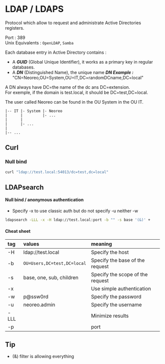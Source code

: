 # LDAP / LDAPS

Protocol which allow to request and administrate Active Directories registers.

Port : 389  
Unix Equivalents : `OpenLDAP`, `Samba`


Each database entry in Active Directory contains :
- A ***GUID*** (Global Unique Identifier), it works as a primary key in regular databases.
- A ***DN*** (Distinguished Name), the unique name 
***DN Example :***    
"CN=Neoreo,OU=System,OU=IT,DC=randomDCname,DC=local"

A DN always have DC=the name of the dc ans DC=extension.  
For exemple, if the domain is test.local, it should be DC=test,DC=local.

The user called Neoreo can be found in the OU System in the OU IT.
```
|-- IT |- System |- Neoreo
|      |         |- ...
| 	   |         
|      |- ...
| 		
|-- ...
```
## Curl
### Null bind
```bash
curl "ldap://test.local:54013/dc=test,dc=local"
```
## LDAPsearch

#### Null bind / anonymous authentication
- Specify -x to use classic auth but do not specify -u neither -w
```bash
ldapsearch -LLL -x -H ldap://test.local:port -b "" -s base '(&)' +
```

#### Cheat sheet

| tag | values | meaning |
|:--------|:----------|:-------|
| -H | ldap://test.local| Specify the host
| -b | `OU=Users,DC=test,DC=local` | Specify the base of the request |
| -s | base, one, sub, children  | Specify the scope of the request |
| -x| | Use simple authentication |
| -w | p@ssw0rd | Specify the password |
| -u |neoreo.admin | Specify the username
| -LLL | | Minimize results
| -p | | port




## Tip
- (&) filter is allowing everything





